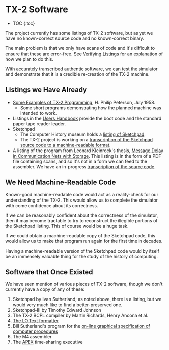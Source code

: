 # TX-2 Software

* TOC
{:toc}

The project currently has some listings of TX-2 software, but as yet
we have no known-correct source code and no known-correct binary.

The main problem is that we only have scans of code and it's difficult
to ensure that these are error-free.  See [Verifying
Listings](verifying-listings.md) for an explanation of how we plan to
do this.

With accurately transcribed authentic software, we can test the
simulator and demonstrate that it is a credible re-creation of the
TX-2 machine.

## Listings we Have Already

* [Some Examples of TX-2
  Programming](http://www.bitsavers.org/pdf/mit/tx-2/6M-5780_Some_Examples_of_TX-2_Programming_Jul1958.pdf),
  H. Philip Peterson, July 1958.
   * Some short programs demonstrating how the planned machine was
     intended to work.
* Listings in the [Users
  Handbook](documentation#tx-2-users-handbook) provide the boot
  code and the standard paper tape reader leader.
* Sketchpad
   * The Computer History museum holds a [listing of
  Sketchpad](https://www.computerhistory.org/collections/catalog/102726903).
   * The TX-2 project is working on a [transcription of the Sketchpad
  source code to a machine-readable format](https://github.com/TX-2/Sketchpad).
* A listing of the program from Leonard Kleinrock's thesis, [Message
  Delay in Communication Nets with
  Storage](https://www.lk.cs.ucla.edu/data/files/Message%20delay%20Phd.pdf).
  This listing is in the form of a PDF file containing scans, and so
  it's not in a form we can feed to the assembler.  We have an
  in-progress [transcription of the source
  code](https://github.com/TX-2/Kleinrock-network-simulator).

## We Need Machine-Readable Code

Known-good machine-readable code would act as a reality-check for our
understanding of the TX-2.  This would allow us to complete the
simulator with come confidence about its correctness.

If we can be reasonably confident about the correctness of the
simulator, then it may become tractable to try to reconstruct the
illegible portions of the Sketchpad listing.  This of course would be
a huge task.

If we could obtain a machine-readable copy of the Sketchpad code, this
would allow us to make that program run again for the first
time in decades.

Having a machine-readable version of the Sketchpad code would by
itself be an immensely valuable thing for the study of the history of
computing.

## Software that Once Existed

We have seen mention of various pieces of TX-2 software, though we
don't currently have a copy of any of these:

1. Sketchpad by Ivan Sutherland; as noted above, there is a listing,
   but we would very much like to find a better-preserved one.
1. Sketchpad-III by Timothy Edward Johnson
1. The TX-2 BCPL compiler by Martin Richards, Henry Ancona et al.
1. [The LO Text
   formatter](https://apps.dtic.mil/sti/pdfs/ADA007824.pdf)
1. Bill Sutherland's program for the [on-line graphical specification
   of computer
   procedures](https://mit.primo.exlibrisgroup.com/discovery/fulldisplay?vid=01MIT_INST:MIT&search_scope=all&tab=all&docid=alma990002681740106761&lang=en&context=L&virtualBrowse=true)
1. The M4 assembler
1. The [APEX](documentation#apex) time-sharing executive
